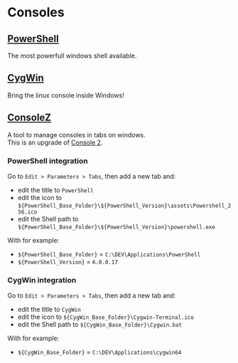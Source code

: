 # Consoles

## [PowerShell](https://github.com/PowerShell/PowerShell)

The most powerfull windows shell available.

## [CygWin](https://www.cygwin.com/)

Bring the linux console inside Windows!

## [ConsoleZ](https://github.com/cbucher/console)

A tool to manage consoles in tabs on windows.  
This is an upgrade of [Console 2](https://sourceforge.net/projects/console).

### PowerShell integration

Go to `Edit > Parameters > Tabs`, then add a new tab and:
* edit the title to `PowerShell`
* edit the icon to `${PowerShell_Base_Folder}\${PowerShell_Version}\assets\Powershell_256.ico`
* edit the Shell path to `${PowerShell_Base_Folder}\${PowerShell_Version}\powershell.exe`

With for example:
* `${PowerShell_Base_Folder}` = `C:\DEV\Applications\PowerShell`
* `${PowerShell_Version}` = `6.0.0.17`

### CygWin integration

Go to `Edit > Parameters > Tabs`, then add a new tab and:
* edit the title to `CygWin`
* edit the icon to `${CygWin_Base_Folder}\Cygwin-Terminal.ico`
* edit the Shell path to `${CygWin_Base_Folder}\Cygwin.bat`

With for example:
* `${CygWin_Base_Folder}` = `C:\DEV\Applications\cygwin64`
